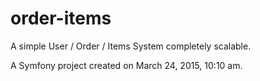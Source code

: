 order-items
===========

A simple User / Order / Items System completely scalable.

A Symfony project created on March 24, 2015, 10:10 am.

